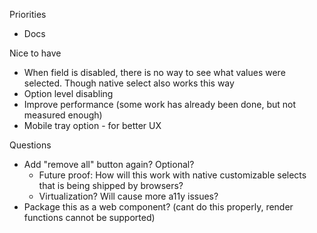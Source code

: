Priorities
- Docs

Nice to have
- When field is disabled, there is no way to see what values were selected. Though native select also works this way
- Option level disabling
- Improve performance (some work has already been done, but not measured enough)
- Mobile tray option - for better UX

Questions
- Add "remove all" button again? Optional?
  - Future proof: How will this work with native customizable selects that is being shipped by browsers?
  - Virtualization? Will cause more a11y issues?
- Package this as a web component? (cant do this properly, render functions cannot be supported)